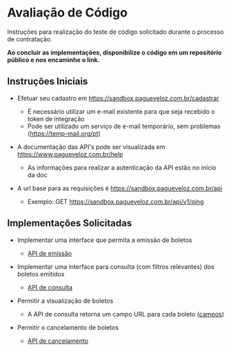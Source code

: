 # Avaliação de Código

Instruções para realização do teste de código solicitado durante o processo de contratação.

**Ao concluir as implementações, disponibilize o código em um repositório público e nos encaminhe o link.**

## Instruções Iniciais

* Efetuar seu cadastro em https://sandbox.pagueveloz.com.br/cadastrar
    * É necessário utilizar um e-mail existente para que seja recebido o token de integração
    * Pode ser utilizado um serviço de e-mail temporário, sem problemas (https://temp-mail.org/pt)

* A documentação das API's pode ser visualizada em https://www.pagueveloz.com.br/help
    * As informações para realizar a autenticação da API estão no início da doc
    
* A url base para as requisições é https://sandbox.pagueveloz.com.br/api
    * Exemplo: GET https://sandbox.pagueveloz.com.br/api/v1/ping

## Implementações Solicitadas

* Implementar uma interface que permita a emissão de boletos
    * [API de emissão](https://www.pagueveloz.com.br/Help/Api/POST-api-v4-Boleto)
    
* Implementar uma interface para consulta (com filtros relevantes) dos boletos emitidos
    * [API de consulta](https://www.pagueveloz.com.br/Help/Api/GET-api-v4-Boleto_DataInicio_DataFim_Status_Documento_SeuNumero_IncluirCancelados_ApenasAgendados_NaoVisualizados)
    
* Permitir a visualização de boletos
    * A API de consulta retorna um campo URL para cada boleto ([campos](https://www.pagueveloz.com.br/Help/ResourceModel?modelName=ItemRelatorioBoletoDto))
    
* Permitir o cancelamento de boletos
    * [API de cancelamento](https://www.pagueveloz.com.br/Help/Api/DELETE-api-v4-Boleto-id)

